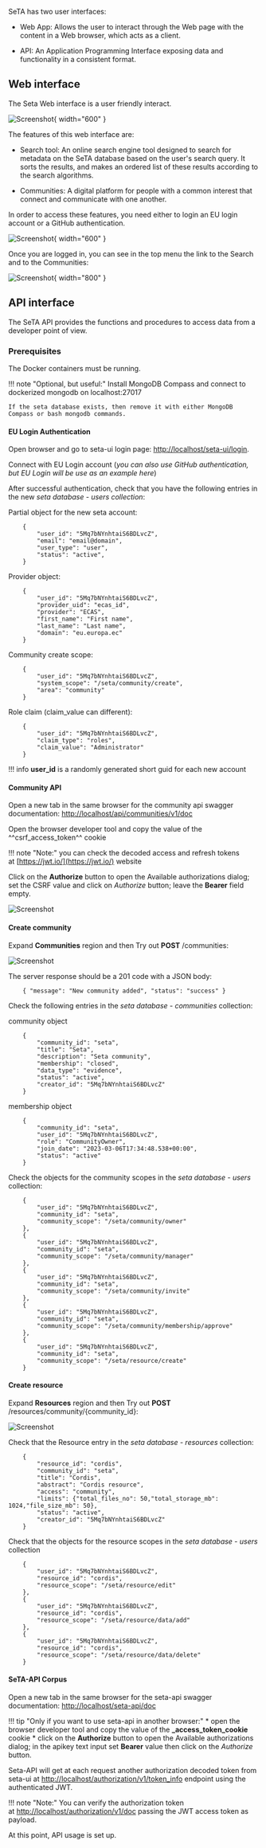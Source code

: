 
SeTA has two user interfaces:

- Web App: Allows the user to interact through the Web page with the content in a Web browser, which acts as a client.

- API: An Application Programming Interface exposing data and functionality in a consistent format.

## Web interface
The Seta Web interface is a user friendly interact.
 
 ![Screenshot](../img/main_screen.jpg){ width="600" }


The features of this web interface are:

- Search tool: An online search engine tool designed to search for metadata on the SeTA database based on the user's search query. It sorts the results, and makes an ordered list of these results according to the search algorithms.

- Communities: A digital platform for people with a common interest that connect and communicate with one another.


In order to access these features, you need either to login an EU login account or a GitHub authentication.

 ![Screenshot](../img/login.jpg){ width="600" }


Once you are logged in, you can see in the top menu the link to the Search and to the Communities:


 ![Screenshot](../img/seta_menu.png){ width="800" }


## API interface

The SeTA API provides the functions and procedures to access data from a developer point of view.

### Prerequisites

The Docker containers must be running.

!!! note "Optional, but useful:" 
    Install MongoDB Compass and connect to dockerized mongodb on localhost:27017

    If the seta database exists, then remove it with either MongoDB Compass or bash mongodb commands.

#### EU Login Authentication

Open browser and go to seta-ui login page: [http://localhost/seta-ui/login](http://localhost/seta-ui/login).

Connect with EU Login account (*you can also use GitHub authentication, but EU Login will be use as an example here*)

After successful authentication, check that you have the following entries in the new *seta database - users collection*:

Partial object for the new seta account:
```
    {
        "user_id": "5Mq7bNYnhtaiS6BDLvcZ",
        "email": "email@domain",
        "user_type": "user",
        "status": "active",
    }
```


Provider object:
```
    {
        "user_id": "5Mq7bNYnhtaiS6BDLvcZ",
        "provider_uid": "ecas_id",
        "provider": "ECAS",
        "first_name": "First name",
        "last_name": "Last name",
        "domain": "eu.europa.ec"
    }
```

Community create scope:
```
    {
        "user_id": "5Mq7bNYnhtaiS6BDLvcZ",
        "system_scope": "/seta/community/create",
        "area": "community"
    }
```

Role claim (claim_value can different):
```
    {
        "user_id": "5Mq7bNYnhtaiS6BDLvcZ",
        "claim_type": "roles",
        "claim_value": "Administrator"
    }
```

!!! info
    **user_id** is a randomly generated short guid for each new account

#### Community API

Open a new tab in the same browser for the community api swagger documentation: [http://localhost/api/communities/v1/doc](http://localhost/api/communities/v1/doc)

Open the browser developer tool and copy the value of the ^^csrf_access_token^^ cookie

!!! note "Note:"
    you can check the decoded access and refresh tokens at [https://jwt.io/](https://jwt.io/) website

Click on the **Authorize** button to open the Available authorizations dialog; set the CSRF value and click on *Authorize* button; leave the **Bearer** field empty.


![Screenshot](../img/authorize.png)


#### Create community

Expand **Communities** region and then Try out **POST** /communities:

![Screenshot](../img/create_community.png)


The server response should be a 201 code with a JSON body:
```
    { "message": "New community added", "status": "success" }
```

Check the following entries in the *seta database - communities* collection:

community object

```
    {
        "community_id": "seta",
        "title": "Seta",
        "description": "Seta community",
        "membership": "closed",
        "data_type": "evidence",
        "status": "active",
        "creator_id": "5Mq7bNYnhtaiS6BDLvcZ"
    }
```

membership object
```
    {
        "community_id": "seta",
        "user_id": "5Mq7bNYnhtaiS6BDLvcZ",
        "role": "CommunityOwner",
        "join_date": "2023-03-06T17:34:48.538+00:00",
        "status": "active"
    }
```
Check the objects for the community scopes in the *seta database - users* collection:
```
    {
        "user_id": "5Mq7bNYnhtaiS6BDLvcZ",
        "community_id": "seta",
        "community_scope": "/seta/community/owner"
    },
    {
        "user_id": "5Mq7bNYnhtaiS6BDLvcZ",
        "community_id": "seta",
        "community_scope": "/seta/community/manager"
    },
    {
        "user_id": "5Mq7bNYnhtaiS6BDLvcZ",
        "community_id": "seta",
        "community_scope": "/seta/community/invite"
    },
    {
        "user_id": "5Mq7bNYnhtaiS6BDLvcZ",
        "community_id": "seta",
        "community_scope": "/seta/community/membership/approve"
    },
    {
        "user_id": "5Mq7bNYnhtaiS6BDLvcZ",
        "community_id": "seta",
        "community_scope": "/seta/resource/create"
    }
```

#### Create resource

Expand **Resources** region and then Try out **POST** /resources/community/{community_id}:

![Screenshot](../img/create-resource.png)


Check that the Resource entry in the *seta database - resources* collection:
    
```
    {
        "resource_id": "cordis",
        "community_id": "seta",
        "title": "Cordis",
        "abstract": "Cordis resource",
        "access": "community",
        "limits": {"total_files_no": 50,"total_storage_mb": 1024,"file_size_mb": 50},
        "status": "active",
        "creator_id": "5Mq7bNYnhtaiS6BDLvcZ"
    }
```

Check that the objects for the resource scopes in the *seta database - users* collection
```
    {
        "user_id": "5Mq7bNYnhtaiS6BDLvcZ",
        "resource_id": "cordis",
        "resource_scope": "/seta/resource/edit"
    },
    {
        "user_id": "5Mq7bNYnhtaiS6BDLvcZ",
        "resource_id": "cordis",
        "resource_scope": "/seta/resource/data/add"
    },
    {
        "user_id": "5Mq7bNYnhtaiS6BDLvcZ",
        "resource_id": "cordis",
        "resource_scope": "/seta/resource/data/delete"
    }
```

#### SeTA-API Corpus

Open a new tab in the same browser for the seta-api swagger documentation: [http://localhost/seta-api/doc](http://localhost/seta-api/doc)

!!! tip "Only if you want to use seta-api in another browser:"
    * open the browser developer tool and copy the value of the **_access_token_cookie** cookie
    * click on the **Authorize** button to open the Available authorizations dialog; in the apikey text input set **Bearer** value then click on the *Authorize* button.

Seta-API will get at each request another authorization decoded token from seta-ui at [http://localhost/authorization/v1/token_info](http://localhost/authorization/v1/token_info) endpoint using the authenticated JWT.

!!! note "Note:" 
    You can verify the authorization token at [http://localhost/authorization/v1/doc](http://localhost/authorization/v1/doc) passing the JWT access token as payload.

At this point, API usage is set up. 
